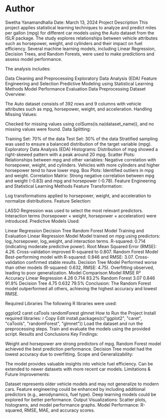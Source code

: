 # Author
Swetha Yanamandhalla
Date: March 13, 2024
Project Description
This project applies statistical learning techniques to analyze and predict miles per gallon (mpg) for different car models using the Auto dataset from the ISLR package. The study explores relationships between vehicle attributes such as horsepower, weight, and cylinders and their impact on fuel efficiency. Several machine learning models, including Linear Regression, Decision Trees, and Random Forests, were used to make predictions and assess model performance.

The analysis includes:

Data Cleaning and Preprocessing
Exploratory Data Analysis (EDA)
Feature Engineering and Selection
Predictive Modeling using Statistical Learning Methods
Model Performance Evaluation
Data Preprocessing
Dataset Overview:

The Auto dataset consists of 392 rows and 9 columns with vehicle attributes such as mpg, horsepower, weight, and acceleration.
Handling Missing Values:

Checked for missing values using colSums(is.na(dataset_name)), and no missing values were found.
Data Splitting:

Training Set: 70% of the data
Test Set: 30% of the data
Stratified sampling was used to ensure a balanced distribution of the target variable (mpg).
Exploratory Data Analysis (EDA)
Histograms: Distribution of mpg showed a right-skewed pattern with a peak around 20 mpg.
Scatter Plots: Relationships between mpg and other variables:
Negative correlation with horsepower, weight, and cylinders.
Vehicles with more cylinders and higher horsepower tend to have lower mpg.
Box Plots: Identified outliers in mpg and weight.
Correlation Matrix:
Strong negative correlation between mpg and weight (-0.83) and mpg and horsepower (-0.78).
Feature Engineering and Statistical Learning Methods
Feature Transformation:

Log transformations applied to horsepower, weight, and acceleration to normalize distributions.
Feature Selection:

LASSO Regression was used to select the most relevant predictors.
Interaction terms (horsepower × weight, horsepower × acceleration) were introduced.
Predictive Models Used:

Linear Regression
Decision Tree
Random Forest
Model Training and Evaluation
Linear Regression Model
Model trained on mpg using predictors: log_horsepower, log_weight, and interaction terms.
R-squared: 0.714 (indicating moderate predictive power).
Root Mean Squared Error (RMSE): 4.26.
Cross-validation improved R-squared to 0.807.
Random Forest Model
Best-performing model with R-squared: 0.846 and RMSE: 3.07.
Cross-validation confirmed stable results.
Decision Tree Model
Performed worse than other models (R-squared: 0.632, RMSE: 4.75).
Overfitting observed, leading to poor generalization.
Model Comparison
Model	RMSE	R²	Accuracy
Linear Regression	4.26	0.714	83.2%
Random Forest	3.07	0.846	91.9%
Decision Tree	4.75	0.632	79.5%
Conclusion: The Random Forest model outperformed all others, achieving the highest accuracy and lowest RMSE.

Required Libraries
The following R libraries were used:

ggplot2
caret
caTools
randomForest
glmnet
How to Run the Project
Install required libraries:
r
Copy
Edit
install.packages(c("ggplot2", "caret", "caTools", "randomForest", "glmnet"))
Load the dataset and run the preprocessing steps.
Train and evaluate the models using the provided script.
Results and Conclusions
Key Findings:

Weight and horsepower are strong predictors of mpg.
Random Forest model achieved the best prediction performance.
Decision Tree model had the lowest accuracy due to overfitting.
Scope and Generalizability:

The model provides valuable insights into vehicle fuel efficiency.
Can be extended to newer datasets with more recent car models.
Limitations & Future Improvements:

Dataset represents older vehicle models and may not generalize to modern cars.
Feature engineering could be enhanced by including additional predictors (e.g., aerodynamics, fuel type).
Deep learning models could be explored for better performance.
Output
Visualizations: Scatter plots, histograms, and model performance graphs.
Model Performance: R-squared, RMSE, MAE, and accuracy scores.
